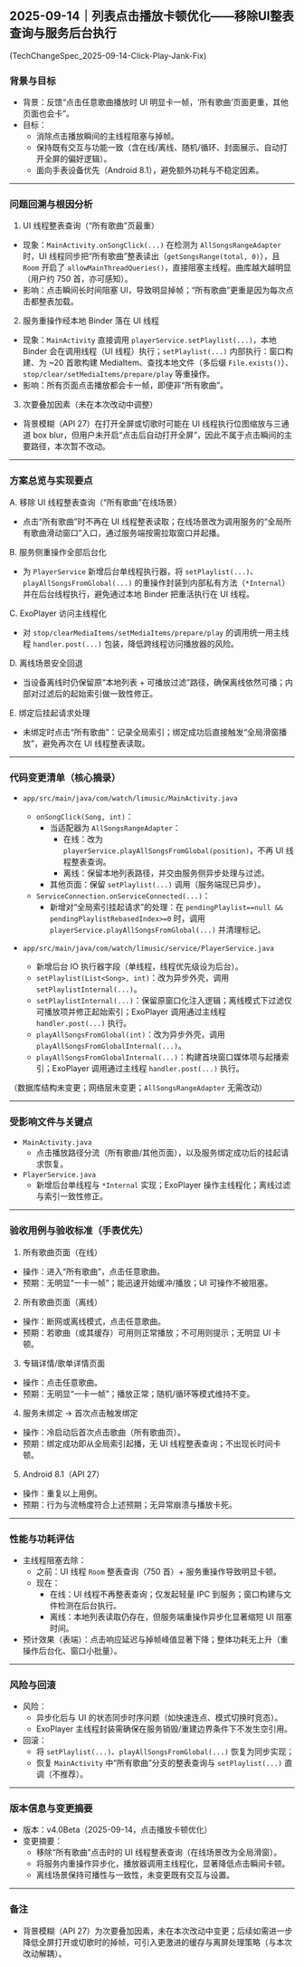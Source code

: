 ## 2025-09-14｜列表点击播放卡顿优化——移除UI整表查询与服务后台执行
(TechChangeSpec_2025-09-14-Click-Play-Jank-Fix)

### 背景与目标
- 背景：反馈“点击任意歌曲播放时 UI 明显卡一帧，‘所有歌曲’页面更重，其他页面也会卡”。
- 目标：
  - 消除点击播放瞬间的主线程阻塞与掉帧。
  - 保持既有交互与功能一致（含在线/离线、随机/循环、封面展示、自动打开全屏的偏好逻辑）。
  - 面向手表设备优先（Android 8.1），避免额外功耗与不稳定因素。

---

### 问题回溯与根因分析
1) UI 线程整表查询（“所有歌曲”页最重）
- 现象：`MainActivity.onSongClick(...)` 在检测为 `AllSongsRangeAdapter` 时，UI 线程同步把“所有歌曲”整表读出（`getSongsRange(total, 0)`），且 `Room` 开启了 `allowMainThreadQueries()`，直接阻塞主线程。曲库越大越明显（用户约 750 首，亦可感知）。
- 影响：点击瞬间长时间阻塞 UI，导致明显掉帧；“所有歌曲”更重是因为每次点击都整表加载。

2) 服务重操作经本地 Binder 落在 UI 线程
- 现象：`MainActivity` 直接调用 `playerService.setPlaylist(...)`，本地 Binder 会在调用线程（UI 线程）执行；`setPlaylist(...)` 内部执行：窗口构建、为 ~20 首歌构建 MediaItem、查找本地文件（多后缀 `File.exists()`）、`stop/clear/setMediaItems/prepare/play` 等重操作。
- 影响：所有页面点击播放都会卡一帧，即便非“所有歌曲”。

3) 次要叠加因素（未在本次改动中调整）
- 背景模糊（API 27）在打开全屏或切歌时可能在 UI 线程执行位图缩放与三通道 box blur，但用户未开启“点击后自动打开全屏”，因此不属于点击瞬间的主要路径，本次暂不改动。

---

### 方案总览与实现要点
A. 移除 UI 线程整表查询（“所有歌曲”在线场景）
- 点击“所有歌曲”时不再在 UI 线程整表读取；在线场景改为调用服务的“全局所有歌曲滑动窗口”入口，通过服务端按需拉取窗口并起播。

B. 服务侧重操作全部后台化
- 为 `PlayerService` 新增后台单线程执行器，将 `setPlaylist(...)`、`playAllSongsFromGlobal(...)` 的重操作封装到内部私有方法（`*Internal`）并在后台线程执行，避免通过本地 Binder 把重活执行在 UI 线程。

C. ExoPlayer 访问主线程化
- 对 `stop/clearMediaItems/setMediaItems/prepare/play` 的调用统一用主线程 `handler.post(...)` 包装，降低跨线程访问播放器的风险。

D. 离线场景安全回退
- 当设备离线时仍保留原“本地列表 + 可播放过滤”路径，确保离线依然可播；内部对过滤后的起始索引做一致性修正。

E. 绑定后挂起请求处理
- 未绑定时点击“所有歌曲”：记录全局索引；绑定成功后直接触发“全局滑窗播放”，避免再次在 UI 线程整表读取。

---

### 代码变更清单（核心摘录）
- `app/src/main/java/com/watch/limusic/MainActivity.java`
  - `onSongClick(Song, int)`：
    - 当适配器为 `AllSongsRangeAdapter`：
      - 在线：改为 `playerService.playAllSongsFromGlobal(position)`，不再 UI 线程整表查询。
      - 离线：保留本地列表路径，并交由服务侧异步处理与过滤。
    - 其他页面：保留 `setPlaylist(...)` 调用（服务端现已异步）。
  - `ServiceConnection.onServiceConnected(...)`：
    - 新增对“全局索引挂起请求”的处理：在 `pendingPlaylist==null && pendingPlaylistRebasedIndex>=0` 时，调用 `playerService.playAllSongsFromGlobal(...)` 并清理标记。

- `app/src/main/java/com/watch/limusic/service/PlayerService.java`
  - 新增后台 IO 执行器字段（单线程，线程优先级设为后台）。
  - `setPlaylist(List<Song>, int)`：改为异步外壳，调用 `setPlaylistInternal(...)`。
  - `setPlaylistInternal(...)`：保留原窗口化注入逻辑；离线模式下过滤仅可播放项并修正起始索引；ExoPlayer 调用通过主线程 `handler.post(...)` 执行。
  - `playAllSongsFromGlobal(int)`：改为异步外壳，调用 `playAllSongsFromGlobalInternal(...)`。
  - `playAllSongsFromGlobalInternal(...)`：构建首块窗口媒体项与起播索引；ExoPlayer 调用通过主线程 `handler.post(...)` 执行。

（数据库结构未变更；网络层未变更；`AllSongsRangeAdapter` 无需改动）

---

### 受影响文件与关键点
- `MainActivity.java`
  - 点击播放路径分流（所有歌曲/其他页面），以及服务绑定成功后的挂起请求恢复。
- `PlayerService.java`
  - 新增后台单线程与 `*Internal` 实现；ExoPlayer 操作主线程化；离线过滤与索引一致性修正。

---

### 验收用例与验收标准（手表优先）
1) 所有歌曲页面（在线）
- 操作：进入“所有歌曲”，点击任意歌曲。
- 预期：无明显“一卡一帧”；能迅速开始缓冲/播放；UI 可操作不被阻塞。

2) 所有歌曲页面（离线）
- 操作：断网或离线模式，点击任意歌曲。
- 预期：若歌曲（或其缓存）可用则正常播放；不可用则提示；无明显 UI 卡顿。

3) 专辑详情/歌单详情页面
- 操作：点击任意歌曲。
- 预期：无明显“一卡一帧”；播放正常；随机/循环等模式维持不变。

4) 服务未绑定 → 首次点击触发绑定
- 操作：冷启动后首次点击歌曲（所有歌曲页）。
- 预期：绑定成功即从全局索引起播，无 UI 线程整表查询；不出现长时间卡顿。

5) Android 8.1（API 27）
- 操作：重复以上用例。
- 预期：行为与流畅度符合上述预期；无异常崩溃与播放卡死。

---

### 性能与功耗评估
- 主线程阻塞去除：
  - 之前：UI 线程 `Room` 整表查询（750 首）+ 服务重操作导致明显卡顿。
  - 现在：
    - 在线：UI 线程不再整表查询；仅发起轻量 IPC 到服务；窗口构建与文件检测在后台执行。
    - 离线：本地列表读取仍存在，但服务端重操作异步化显著缩短 UI 阻塞时间。
- 预计效果（表端）：点击响应延迟与掉帧峰值显著下降；整体功耗无上升（重操作后台化、窗口小批量）。

---

### 风险与回滚
- 风险：
  - 异步化后与 UI 的状态同步时序问题（如快速连点、模式切换时竞态）。
  - ExoPlayer 主线程封装需确保在服务销毁/重建边界条件下不发生空引用。
- 回滚：
  - 将 `setPlaylist(...)`、`playAllSongsFromGlobal(...)` 恢复为同步实现；
  - 恢复 `MainActivity` 中“所有歌曲”分支的整表查询与 `setPlaylist(...)` 直调（不推荐）。

---

### 版本信息与变更摘要
- 版本：v4.0Beta（2025-09-14，点击播放卡顿优化）
- 变更摘要：
  - 移除“所有歌曲”点击时的 UI 线程整表查询（在线场景改为全局滑窗）。
  - 将服务内重操作异步化，播放器调用主线程化，显著降低点击瞬间卡顿。
  - 离线场景保持可播性与一致性，未变更既有交互与设置。

---

### 备注
- 背景模糊（API 27）为次要叠加因素，未在本次改动中变更；后续如需进一步降低全屏打开或切歌时的掉帧，可引入更激进的缓存与离屏处理策略（与本次改动解耦）。 